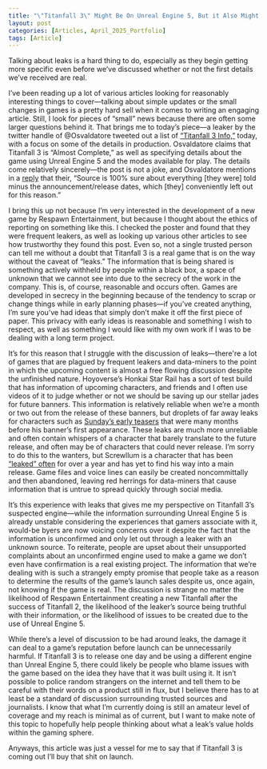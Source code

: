 ```yaml
---
title: "\"Titanfall 3\" Might Be On Unreal Engine 5, But it Also Might Not Exist"
layout: post
categories: [Articles, April_2025_Portfolio]
tags: [Article]
---
```


Talking about leaks is a hard thing to do, especially as they begin getting more specific even before we’ve discussed whether or not the first details we’ve received are real.

I’ve been reading up a lot of various articles looking for reasonably interesting things to cover—talking about simple updates or the small changes in games is a pretty hard sell when it comes to writing an engaging article. Still, I look for pieces of “small” news because there are often some larger questions behind it. That brings me to today’s piece—a leaker by the twitter handle of @Osvaldatore tweeted out a list of [“Titanfall 3 Info,”][def1] today, with a focus on some of the details in production. Osvaldatore claims that Titanfall 3 is “Almost Complete,” as well as specifying details about the game using Unreal Engine 5 and the modes available for play. The details come relatively sincerely—the post is not a joke, and Osvaldatore mentions in a [reply][def2] that their, “Source is 100% sure about everything [they were] told minus the announcement/release dates, which [they] conveniently left out for this reason.”

I bring this up not because I’m very interested in the development of a new game by Respawn Entertainment, but because I thought about the ethics of reporting on something like this. I checked the poster and found that they were frequent leakers, as well as looking up various other articles to see how trustworthy they found this post. Even so, not a single trusted person can tell me without a doubt that Titanfall 3 is a real game that is on the way without the caveat of “leaks.” The information that is being shared is something actively withheld by people within a black box, a space of unknown that we cannot see into due to the secrecy of the work in the company. This is, of course, reasonable and occurs often. Games are developed in secrecy in the beginning because of the tendency to scrap or change things while in early planning phases—if you’ve created anything, I’m sure you’ve had ideas that simply don’t make it off the first piece of paper. This privacy with early ideas is reasonable and something I wish to respect, as well as something I would like with my own work if I was to be dealing with a long term project.

It’s for this reason that I struggle with the discussion of leaks—there're a lot of games that are plagued by frequent leakers and data-miners to the point in which the upcoming content is almost a free flowing discussion despite the unfinished nature. Hoyoverse’s Honkai Star Rail has a sort of test build that has information of upcoming characters, and friends and I often use videos of it to judge whether or not we should be saving up our stellar jades for future banners. This information is relatively reliable when we’re a month or two out from the release of these banners, but droplets of far away leaks for characters such as [Sunday’s early teasers][def3] that were many months before his banner’s first appearance. These leaks are much more unreliable and often contain whispers of a character that barely translate to the future release, and often may be of characters that could never release. I’m sorry to do this to the wanters, but Screwllum is a character that has been [“leaked” often][def4] for over a year and has yet to find his way into a main release. Game files and voice lines can easily be created noncommittally and then abandoned, leaving red herrings for data-miners that cause information that is untrue to spread quickly through social media.

It’s this experience with leaks that gives me my perspective on Titanfall 3’s suspected engine—while the information surrounding Unreal Engine 5 is already unstable considering the experiences that gamers associate with it, would-be byers are now voicing concerns over it despite the fact that the information is unconfirmed and only let out through a leaker with an unknown source. To reiterate, people are upset about their unsupported complaints about an unconfirmed engine used to make a game we don’t even have confirmation is a real existing project. The information that we’re dealing with is such a strangely empty promise that people take as a reason to determine the results of the game’s launch sales despite us, once again, not knowing if the game is real. The discussion is strange no matter the likelihood of Respawn Entertainment creating a new Titanfall after the success of Titanfall 2, the likelihood of the leaker’s source being truthful with their information, or the likelihood of issues to be created due to the use of Unreal Engine 5.

While there’s a level of discussion to be had around leaks, the damage it can deal to a game’s reputation before launch can be unnecessarily harmful. If Titanfall 3 is to release one day and be using a different engine than Unreal Engine 5, there could likely be people who blame issues with the game based on the idea they have that it was built using it. It isn’t possible to police random strangers on the internet and tell them to be careful with their words on a product still in flux, but I believe there has to at least be a standard of discussion surrounding trusted sources and journalists. I know that what I’m currently doing is still an amateur level of coverage and my reach is minimal as of current, but I want to make note of this topic to hopefully help people thinking about what a leak’s value holds within the gaming sphere.

Anyways, this article was just a vessel for me to say that if Titanfall 3 is coming out I’ll buy that shit on launch.



[def1]: https://x.com/Osvaldatore/status/1909954671793291432
[def2]: https://x.com/Osvaldatore/status/1909980167214166327
[def3]: https://www.reddit.com/r/SundayMainsHSR/comments/1dz2bcg/story_spoilers_sunday_is_playable_and_here_are/
[def4]: https://screenrant.com/honkai-star-rail-leaks-screwllum-character-updates/